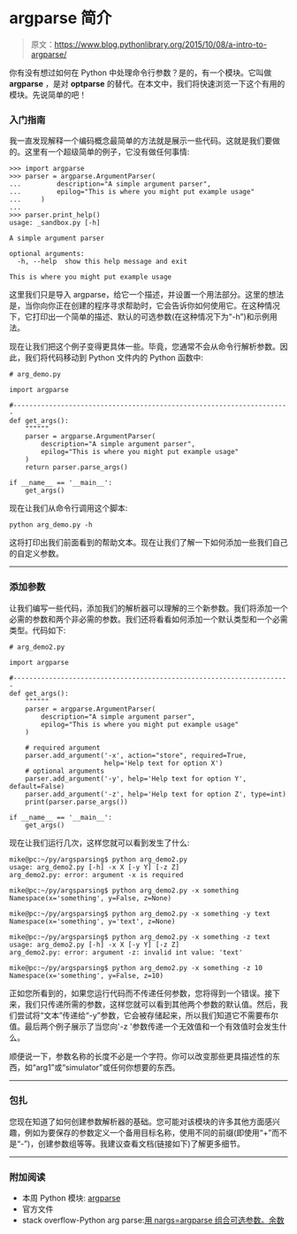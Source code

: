 # argparse 简介

> 原文：<https://www.blog.pythonlibrary.org/2015/10/08/a-intro-to-argparse/>

你有没有想过如何在 Python 中处理命令行参数？是的，有一个模块。它叫做 **argparse** ，是对 **optparse** 的替代。在本文中，我们将快速浏览一下这个有用的模块。先说简单的吧！

### 入门指南

我一直发现解释一个编码概念最简单的方法就是展示一些代码。这就是我们要做的。这里有一个超级简单的例子，它没有做任何事情:

```
>>> import argparse
>>> parser = argparse.ArgumentParser(
...         description="A simple argument parser",
...         epilog="This is where you might put example usage"
...     )
... 
>>> parser.print_help()
usage: _sandbox.py [-h]

A simple argument parser

optional arguments:
  -h, --help  show this help message and exit

This is where you might put example usage

```

这里我们只是导入 argparse，给它一个描述，并设置一个用法部分。这里的想法是，当你向你正在创建的程序寻求帮助时，它会告诉你如何使用它。在这种情况下，它打印出一个简单的描述、默认的可选参数(在这种情况下为“-h”)和示例用法。

现在让我们把这个例子变得更具体一些。毕竟，您通常不会从命令行解析参数。因此，我们将代码移动到 Python 文件内的 Python 函数中:

```
# arg_demo.py

import argparse

#----------------------------------------------------------------------
def get_args():
    """"""
    parser = argparse.ArgumentParser(
        description="A simple argument parser",
        epilog="This is where you might put example usage"
    )
    return parser.parse_args()

if __name__ == '__main__':
    get_args()

```

现在让我们从命令行调用这个脚本:

```
python arg_demo.py -h

```

这将打印出我们前面看到的帮助文本。现在让我们了解一下如何添加一些我们自己的自定义参数。

* * *

### 添加参数

让我们编写一些代码，添加我们的解析器可以理解的三个新参数。我们将添加一个必需的参数和两个非必需的参数。我们还将看看如何添加一个默认类型和一个必需类型。代码如下:

```
# arg_demo2.py

import argparse

#----------------------------------------------------------------------
def get_args():
    """"""
    parser = argparse.ArgumentParser(
        description="A simple argument parser",
        epilog="This is where you might put example usage"
    )

    # required argument
    parser.add_argument('-x', action="store", required=True,
                        help='Help text for option X')
    # optional arguments
    parser.add_argument('-y', help='Help text for option Y', default=False)
    parser.add_argument('-z', help='Help text for option Z', type=int)
    print(parser.parse_args())

if __name__ == '__main__':
    get_args()

```

现在让我们运行几次，这样您就可以看到发生了什么:

```
mike@pc:~/py/argsparsing$ python arg_demo2.py 
usage: arg_demo2.py [-h] -x X [-y Y] [-z Z]
arg_demo2.py: error: argument -x is required

mike@pc:~/py/argsparsing$ python arg_demo2.py -x something
Namespace(x='something', y=False, z=None)

mike@pc:~/py/argsparsing$ python arg_demo2.py -x something -y text
Namespace(x='something', y='text', z=None)

mike@pc:~/py/argsparsing$ python arg_demo2.py -x something -z text
usage: arg_demo2.py [-h] -x X [-y Y] [-z Z]
arg_demo2.py: error: argument -z: invalid int value: 'text'

mike@pc:~/py/argsparsing$ python arg_demo2.py -x something -z 10
Namespace(x='something', y=False, z=10)

```

正如您所看到的，如果您运行代码而不传递任何参数，您将得到一个错误。接下来，我们只传递所需的参数，这样您就可以看到其他两个参数的默认值。然后，我们尝试将“文本”传递给“-y”参数，它会被存储起来，所以我们知道它不需要布尔值。最后两个例子展示了当您向'-z '参数传递一个无效值和一个有效值时会发生什么。

顺便说一下，参数名称的长度不必是一个字符。你可以改变那些更具描述性的东西，如“arg1”或“simulator”或任何你想要的东西。

* * *

### 包扎

您现在知道了如何创建参数解析器的基础。您可能对该模块的许多其他方面感兴趣，例如为要保存的参数定义一个备用目标名称，使用不同的前缀(即使用“+”而不是“-”)，创建参数组等等。我建议查看文档(链接如下)了解更多细节。

* * *

### 附加阅读

*   本周 Python 模块: [argparse](https://pymotw.com/2/argparse/)
*   官方文件
*   stack overflow-Python arg parse:[用 nargs=argparse 组合可选参数。余数](http://stackoverflow.com/questions/18622798/python-argparse-combine-optional-parameters-with-nargs-argparse-remainder)